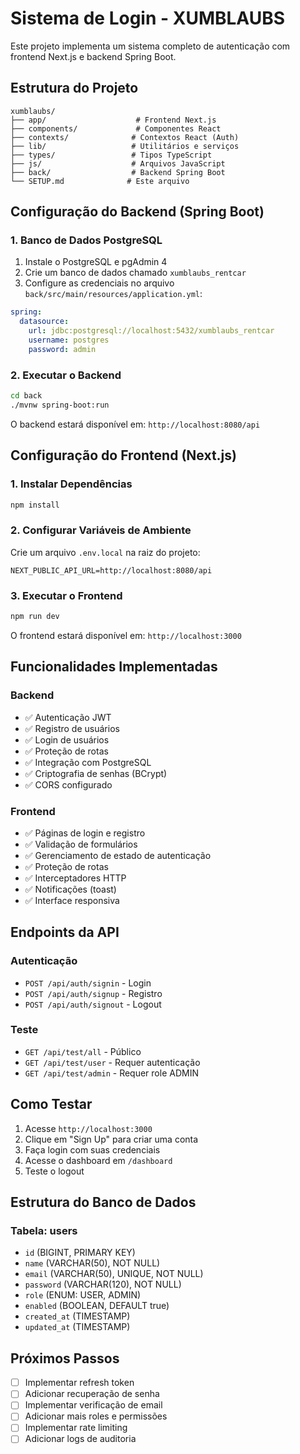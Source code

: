 # Sistema de Login - XUMBLAUBS

Este projeto implementa um sistema completo de autenticação com frontend Next.js e backend Spring Boot.

## Estrutura do Projeto

```
xumblaubs/
├── app/                    # Frontend Next.js
├── components/             # Componentes React
├── contexts/              # Contextos React (Auth)
├── lib/                   # Utilitários e serviços
├── types/                 # Tipos TypeScript
├── js/                    # Arquivos JavaScript
├── back/                  # Backend Spring Boot
└── SETUP.md              # Este arquivo
```

## Configuração do Backend (Spring Boot)

### 1. Banco de Dados PostgreSQL

1. Instale o PostgreSQL e pgAdmin 4
2. Crie um banco de dados chamado `xumblaubs_rentcar`
3. Configure as credenciais no arquivo `back/src/main/resources/application.yml`:

```yaml
spring:
  datasource:
    url: jdbc:postgresql://localhost:5432/xumblaubs_rentcar
    username: postgres
    password: admin
```

### 2. Executar o Backend

```bash
cd back
./mvnw spring-boot:run
```

O backend estará disponível em: `http://localhost:8080/api`

## Configuração do Frontend (Next.js)

### 1. Instalar Dependências

```bash
npm install
```

### 2. Configurar Variáveis de Ambiente

Crie um arquivo `.env.local` na raiz do projeto:

```env
NEXT_PUBLIC_API_URL=http://localhost:8080/api
```

### 3. Executar o Frontend

```bash
npm run dev
```

O frontend estará disponível em: `http://localhost:3000`

## Funcionalidades Implementadas

### Backend
- ✅ Autenticação JWT
- ✅ Registro de usuários
- ✅ Login de usuários
- ✅ Proteção de rotas
- ✅ Integração com PostgreSQL
- ✅ Criptografia de senhas (BCrypt)
- ✅ CORS configurado

### Frontend
- ✅ Páginas de login e registro
- ✅ Validação de formulários
- ✅ Gerenciamento de estado de autenticação
- ✅ Proteção de rotas
- ✅ Interceptadores HTTP
- ✅ Notificações (toast)
- ✅ Interface responsiva

## Endpoints da API

### Autenticação
- `POST /api/auth/signin` - Login
- `POST /api/auth/signup` - Registro
- `POST /api/auth/signout` - Logout

### Teste
- `GET /api/test/all` - Público
- `GET /api/test/user` - Requer autenticação
- `GET /api/test/admin` - Requer role ADMIN

## Como Testar

1. Acesse `http://localhost:3000`
2. Clique em "Sign Up" para criar uma conta
3. Faça login com suas credenciais
4. Acesse o dashboard em `/dashboard`
5. Teste o logout

## Estrutura do Banco de Dados

### Tabela: users
- `id` (BIGINT, PRIMARY KEY)
- `name` (VARCHAR(50), NOT NULL)
- `email` (VARCHAR(50), UNIQUE, NOT NULL)
- `password` (VARCHAR(120), NOT NULL)
- `role` (ENUM: USER, ADMIN)
- `enabled` (BOOLEAN, DEFAULT true)
- `created_at` (TIMESTAMP)
- `updated_at` (TIMESTAMP)

## Próximos Passos

- [ ] Implementar refresh token
- [ ] Adicionar recuperação de senha
- [ ] Implementar verificação de email
- [ ] Adicionar mais roles e permissões
- [ ] Implementar rate limiting
- [ ] Adicionar logs de auditoria
